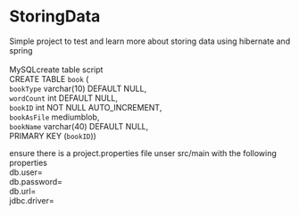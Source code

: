 # StoringData

Simple project to test and learn more about storing data using hibernate and spring <br />
<br />
 MySQLcreate table script  <br />
CREATE TABLE `book` ( <br />
  `bookType` varchar(10) DEFAULT NULL, <br />
  `wordCount` int DEFAULT NULL, <br />
  `bookID` int NOT NULL AUTO_INCREMENT, <br />
  `bookAsFile` mediumblob, <br />
  `bookName` varchar(40) DEFAULT NULL, <br />
  PRIMARY KEY (`bookID`)) <br />

ensure there is a project.properties file unser src/main with the following properties <br />
db.user= <br />
db.password= <br />
db.url= <br />
jdbc.driver= <br />

